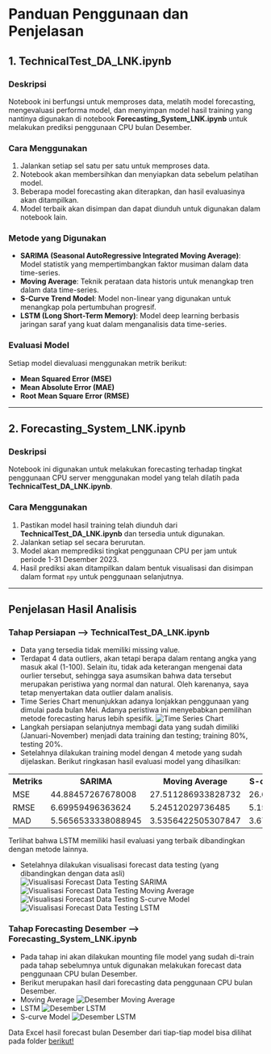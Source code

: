 # Panduan Penggunaan dan Penjelasan

## 1. TechnicalTest_DA_LNK.ipynb

### Deskripsi

Notebook ini berfungsi untuk memproses data, melatih model forecasting, mengevaluasi performa model, dan menyimpan model hasil training yang nantinya digunakan di notebook **Forecasting_System_LNK.ipynb** untuk melakukan prediksi penggunaan CPU bulan Desember.

### Cara Menggunakan

1. Jalankan setiap sel satu per satu untuk memproses data.
2. Notebook akan membersihkan dan menyiapkan data sebelum pelatihan model.
3. Beberapa model forecasting akan diterapkan, dan hasil evaluasinya akan ditampilkan.
4. Model terbaik akan disimpan dan dapat diunduh untuk digunakan dalam notebook lain.

### Metode yang Digunakan

- **SARIMA (Seasonal AutoRegressive Integrated Moving Average)**: Model statistik yang mempertimbangkan faktor musiman dalam data time-series.
- **Moving Average**: Teknik perataan data historis untuk menangkap tren dalam data time-series.
- **S-Curve Trend Model**: Model non-linear yang digunakan untuk menangkap pola pertumbuhan progresif.
- **LSTM (Long Short-Term Memory)**: Model deep learning berbasis jaringan saraf yang kuat dalam menganalisis data time-series.

### Evaluasi Model

Setiap model dievaluasi menggunakan metrik berikut:

- **Mean Squared Error (MSE)**
- **Mean Absolute Error (MAE)**
- **Root Mean Square Error (RMSE)**

---

## 2. Forecasting_System_LNK.ipynb

### Deskripsi

Notebook ini digunakan untuk melakukan forecasting terhadap tingkat penggunaan CPU server menggunakan model yang telah dilatih pada **TechnicalTest_DA_LNK.ipynb**.

### Cara Menggunakan

1. Pastikan model hasil training telah diunduh dari **TechnicalTest_DA_LNK.ipynb** dan tersedia untuk digunakan.
2. Jalankan setiap sel secara berurutan.
3. Model akan memprediksi tingkat penggunaan CPU per jam untuk periode 1-31 Desember 2023.
4. Hasil prediksi akan ditampilkan dalam bentuk visualisasi dan disimpan dalam format `npy` untuk penggunaan selanjutnya.

---

## Penjelasan Hasil Analisis
### Tahap Persiapan --> TechnicalTest_DA_LNK.ipynb
* Data yang tersedia tidak memiliki missing value.
* Terdapat 4 data outliers, akan tetapi berapa dalam rentang angka yang masuk akal (1-100). Selain itu, tidak ada keterangan mengenai data ourlier tersebut, sehingga saya asumsikan bahwa data tersebut merupakan peristiwa yang normal dan natural. Oleh karenanya, saya tetap menyertakan data outlier dalam analisis.
* Time Series Chart menunjukkan adanya lonjakkan penggunaan yang dimulai pada bulan Mei. Adanya peristiwa ini menyebabkan pemilihan metode forecasting harus lebih spesifik.
![Time Series Chart](https://drive.google.com/uc?export=view&id=1k6ZO1CRjRX9DoY-oc5Fg90uZouP4LSgI)
* Langkah persiapan selanjutnya membagi data yang sudah dimiliki (Januari-November) menjadi data training dan testing; training 80%, testing 20%.
* Setelahnya dilakukan training model dengan 4 metode yang sudah dijelaskan. Berikut ringkasan hasil evaluasi model yang dihasilkan:
<table>
    <tr>
        <th>Metriks</th>
        <th>SARIMA</th>
        <th>Moving Average</th>
        <th>S-curved Trend Model</th>
        <th>LSTM</th>
    </tr>
    <tr>
        <td>MSE</td>
        <td>44.88457267678008</td>
        <td>27.511286933828732</td>
        <td>26.610715112311755</td>
        <td>25.961660385131836</td>
    </tr>
    <tr>
        <td>RMSE</td>
        <td>6.69959496363624</td>
        <td>5.24512029736485</td>
        <td>5.158557464283184</td>
        <td>5.095258618081307</td>
    </tr>
    <tr>
        <td>MAD</td>
        <td>5.5656533338088945</td>
        <td>3.5356422505307847</td>
        <td>3.6763420581820117</td>
        <td>3.488595485687256</td>
    </tr>
</table>



Terlihat bahwa LSTM memiliki hasil evaluasi yang terbaik dibandingkan dengan metode lainnya.
* Setelahnya dilakukan visualisasi forecast data testing (yang dibandingkan dengan data asli)
![Visualisasi Forecast Data Testing SARIMA](https://drive.google.com/uc?export=view&id=1oQlwHlFTU4i_6ocJecn6OtU5GgNFOZVn)
![Visualisasi Forecast Data Testing Moving Average](https://drive.google.com/uc?export=view&id=1wL7curIezwXhxClzTZ4xgKMFoOf_nw2q)
![Visualisasi Forecast Data Testing S-curve Model](https://drive.google.com/uc?export=view&id=1wL7curIezwXhxClzTZ4xgKMFoOf_nw2q)
![Visualisasi Forecast Data Testing LSTM](https://drive.google.com/uc?export=view&id=1tFDV8vJcDCkVEoxl7dt3dM7UEd7q-0X9)

### Tahap Forecasting Desember --> Forecasting_System_LNK.ipynb
* Pada tahap ini akan dilakukan mounting file model yang sudah di-train pada tahap sebelumnya untuk digunakan melakukan forecast data penggunaan CPU bulan Desember.
* Berikut merupakan hasil dari forecasting data penggunaan CPU bulan Desember.
* Moving Average
![Desember Moving Average](https://drive.google.com/uc?export=view&id=1fK3uRParLi2NmUNQL1QUp_stUjqiwGNR)
* LSTM
![Desember LSTM](https://drive.google.com/uc?export=view&id=1tGn3H5SHBQCwPAOrsdFTVKCC3tmNtGpR)
* S-curve Model
![Desember LSTM](https://drive.google.com/uc?export=view&id=1xbwXAAdj3b3nTR7s3bv6EUA1qKDO38nI)

Data Excel hasil forecast bulan Desember dari tiap-tiap model bisa dilihat pada folder [berikut!](https://github.com/22bayusetia/LNKProject/tree/main/CPU%20Utilization%20Prediction/Hasil%20Forecast%20Bulan%20Desember)
